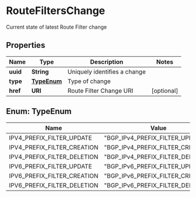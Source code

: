 

# RouteFiltersChange

Current state of latest Route Filter change

## Properties

| Name | Type | Description | Notes |
|------------ | ------------- | ------------- | -------------|
|**uuid** | **String** | Uniquely identifies a change |  |
|**type** | [**TypeEnum**](#TypeEnum) | Type of change |  |
|**href** | **URI** | Route Filter Change URI |  [optional] |



## Enum: TypeEnum

| Name | Value |
|---- | -----|
| IPV4_PREFIX_FILTER_UPDATE | &quot;BGP_IPv4_PREFIX_FILTER_UPDATE&quot; |
| IPV4_PREFIX_FILTER_CREATION | &quot;BGP_IPv4_PREFIX_FILTER_CREATION&quot; |
| IPV4_PREFIX_FILTER_DELETION | &quot;BGP_IPv4_PREFIX_FILTER_DELETION&quot; |
| IPV6_PREFIX_FILTER_UPDATE | &quot;BGP_IPv6_PREFIX_FILTER_UPDATE&quot; |
| IPV6_PREFIX_FILTER_CREATION | &quot;BGP_IPv6_PREFIX_FILTER_CREATION&quot; |
| IPV6_PREFIX_FILTER_DELETION | &quot;BGP_IPv6_PREFIX_FILTER_DELETION&quot; |



